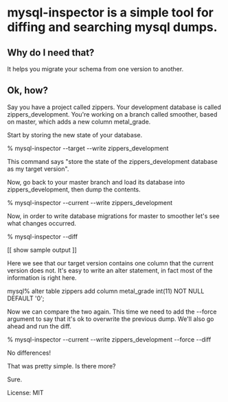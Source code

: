# mysql-inspector is a simple tool for diffing and searching mysql dumps.

## Why do I need that?

It helps you migrate your schema from one version to another.

## Ok, how?

Say you have a project called zippers. Your development database is called
zippers_development. You're working on a branch called smoother, based on
master, which adds a new column metal_grade.

Start by storing the new state of your database.

% mysql-inspector --target --write zippers_development

This command says "store the state of the zippers_development database as my
target version".

Now, go back to your master branch and load its database into
zippers_development, then dump the contents.

% mysql-inspector --current --write zippers_development

Now, in order to write database migrations for master to smoother let's see
what changes occurred.

% mysql-inspector --diff

[[ show sample output ]]

Here we see that our target version contains one column that the current
version does not. It's easy to write an alter statement, in fact most of the
information is right here.

mysql% alter table zippers add column metal_grade int(11) NOT NULL DEFAULT '0';

Now we can compare the two again. This time we need to add the --force
argument to say that it's ok to overwrite the previous dump. We'll also go
ahead and run the diff.

% mysql-inspector --current --write zippers_development --force --diff

No differences!

That was pretty simple. Is there more?

Sure.

License: MIT